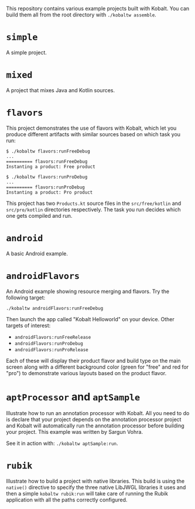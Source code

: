 This repository contains various example projects built with Kobalt. You can build them all from the root directory with `./kobaltw assemble`.

# `simple`

A simple project.

# `mixed`

A project that mixes Java and Kotlin sources.

# `flavors`

This project demonstrates the use of flavors with Kobalt, which let you produce different artifacts with similar sources based on which task you run:

```
$ ./kobaltw flavors:runFreeDebug
...
========== flavors:runFreeDebug
Instanting a product: Free product

$ ./kobaltw flavors:runProDebug
...
========== flavors:runProDebug
Instanting a product: Pro product
```

This project has two `Products.kt` source files in the `src/free/kotlin` and `src/pro/kotlin` directories respectively. The task you run decides which one gets compiled and run.

# `android`

A basic Android example.

# `androidFlavors`

An Android example showing resource merging and flavors. Try the following target:

```
./kobaltw androidFlavors:runFreeDebug
```

Then launch the app called "Kobalt Helloworld" on your device. Other targets of interest:

 - `androidFlavors:runFreeRelease`
 - `androidFlavors:runProDebug`
 - `androidFlavors:runProRelease`

 Each of these will display their product flavor and build type on the main screen along with a different background color (green for "free" and red for "pro") to demonstrate various layouts based on the product flavor.

# `aptProcessor` and `aptSample`

Illustrate how to run an annotation processor with Kobalt. All you need to do is declare that your project depends on the annotation
processor project and Kobalt will automatically run the annotation processor before building your project. This example was written by Sargun Vohra.

See it in action with: `./kobaltw aptSample:run`.

# `rubik`

Illustrate how to build a project with native libraries. This build is using the `native()` directive to specify the three native LibJWGL libraries it uses and then a simple `kobaltw rubik:run` will take care of running the Rubik application with all the paths correctly configured.



